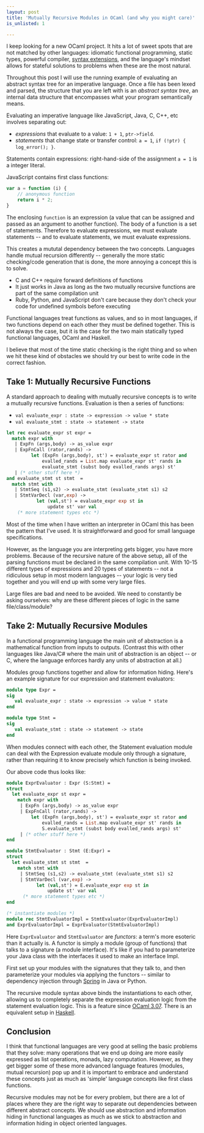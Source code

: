 ```yaml
---
layout: post
title: 'Mutually Recursive Modules in OCaml (and why you might care)'
is_unlisted: 1

---
```


I keep looking for a new OCaml project.  It hits a lot of sweet spots that are not matched by other languages: idiomatic functional programming, static types, powerful compiler, [syntax extensions](http://caml.inria.fr/pub/old_caml_site/camlp4/index.html), and the language's mindset allows for stateful solutions to problems when these are the most natural.

Throughout this post I will use the running example of evaluating an abstract syntax tree for an imperative language.  Once a file has been lexed and parsed, the structure that you are left with is an *abstract syntax tree*, an internal data structure that encompasses what your program semantically means.

Evaluating an imperative language like JavaScript, Java, C, C++, etc involves separating out:

* *expressions* that evaluate to a value: `1 + 1`, `ptr->field`.
* *statements* that change state or transfer control: `a = 1`, `if (!ptr) { log_error(); }`.

Statements contain expressions: right-hand-side of the assignment `a = 1` is a integer literal.

JavaScript contains first class functions:

```javascript
var a = function (i) {
    // anonymous function
    return i * 2;
}
```

The enclosing `function` is an expression (a value that can be assigned and passed as an argument to another function).  The body of a function is a set of statements.  Therefore to evaluate expressions, we must evaluate statements -- and to evaluate statements, we must evaluate expressions.

This creates a mututal dependency between the two concepts.  Languages handle mutual recursion differently -- generally the more static checking/code generation that is done, the more annoying a concept this is to solve.

* C and C++ require forward definitions of functions
* It just works in Java as long as the two mutually recursive functions are part of the same compilation unit
* Ruby, Python, and JavaScript don't care because they don't check your code for undefined symbols before executing

Functional languages treat functions as values, and so in most languages, if two functions depend on each other they must be defined together.  This is not always the case, but it is the case for the two main statically typed functional languages, OCaml and Haskell.

I believe that most of the time static checking is the right thing and so when we hit these kind of obstacles we should try our best to write code in the correct fashion.

## Take 1: Mutually Recursive Functions

A standard approach to dealing with mutually recursive concepts is to write a mutually recursive functions.  Evaluation is then a series of functions:

* `val evaluate_expr : state -> expression -> value * state`
* `val evaluate_stmt : state -> statement -> state`

```ocaml
let rec evaluate_expr st expr =
  match expr with
   | ExpFn (args,body) -> as_value expr
   | ExpFnCall (rator,rands) ->
         let (ExpFn (args,body), st') = evaluate_expr st rator and
             evalled_rands = List.map evaluate_expr st' rands in
             evaluate_stmt (subst body evalled_rands args) st'
   | (* other stuff here *)
and evaluate_stmt st stmt  =
  match stmt with
   | StmtSeq (s1,s2) -> evaluate_stmt (evaluate_stmt s1) s2
   | StmtVarDecl (var,exp) ->
           let (val,st') = evaluate_expr exp st in
               update st' var val
    (* more statement types etc *)
```

Most of the time when I have written an interpreter in OCaml this has been the pattern that I've used.  It is straightforward and good for small language specifications.

However, as the language you are interpreting gets bigger, you have more problems.  Because of the recursive nature of the above setup, all of the parsing functions must be declared in the same compilation unit.  With 10-15 different types of expressions and 20 types of statements -- not a ridiculous setup in most modern languages -- your logic is very tied together and you will end up with some very large files.

Large files are bad and need to be avoided.  We need to constantly be asking ourselves: why are these different pieces of logic in the same file/class/module?

## Take 2: Mutually Recursive Modules

In a functional programming language the main unit of abstraction is a mathematical function from inputs to outputs.  (Contrast this with other languages like Java/C# where the main unit of abstraction is an object -- or C, where the language enforces hardly any units of abstraction at all.)

Modules group functions together and allow for information hiding.  Here's an example signature for our expression and statement evaluators:

```ocaml
module type Expr =
sig
   val evaluate_expr : state -> expression -> value * state
end

module type Stmt =
sig
   val evaluate_stmt : state -> statement -> state
end
```

When modules connect with each other, the Statement evaluation module can deal with the Expression evaluate module only through a signature, rather than requiring it to know precisely which function is being invoked.

Our above code thus looks like:

```ocaml
module ExprEvaluator : Expr (S:Stmt) =
struct
  let evaluate_expr st expr =
    match expr with
     | ExpFn (args,body) -> as_value expr
     | ExpFnCall (rator,rands) ->
         let (ExpFn (args,body), st') = evaluate_expr st rator and
             evalled_rands = List.map evaluate_expr st' rands in
             S.evaluate_stmt (subst body evalled_rands args) st'
     | (* other stuff here *)
end

module StmtEvaluator : Stmt (E:Expr) =
struct
  let evaluate_stmt st stmt  =
    match stmt with
     | StmtSeq (s1,s2) -> evaluate_stmt (evaluate_stmt s1) s2
     | StmtVarDecl (var,exp) ->
           let (val,st') = E.evaluate_expr exp st in
               update st' var val
      (* more statement types etc *)
end

(* instantiate modules *)
module rec StmtEvaluatorImpl = StmtEvaluator(ExprEvaluatorImpl)
and ExprEvaluatorImpl = ExprEvaluator(StmtEvaluatorImpl)
```

Here `ExprEvaluator` and `StmtEvaluator` are *functors*: a term's more esoteric than it actually is.  A functor is simply a module (group of functions) that talks to a signature (a module interface).  It's like if you had to parameterize your Java class with the interfaces it used to make an interface Impl.

First set up your modules with the signatures that they talk to, and then parameterize your modules via applying the functors -- similar to dependency injection through [Spring](http://www.springsource.org/) in Java or Python.

The recursive module syntax above binds the instantiations to each other, allowing us to completely separate the expression evaluation logic from the statement evaluation logic.  This is a feature since [OCaml 3.07](http://caml.inria.fr/pub/docs/manual-ocaml/manual021.html#toc75).  There is an equivalent setup in [Haskell](http://www.haskell.org/haskellwiki/Mutually_recursive_modules).

## Conclusion

I think that functional languages are very good at selling the basic problems that they solve: many operations that we end up doing are more easily expressed as list operations, monads, lazy computation.  However, as they get bigger some of these more advanced language features (modules, mutual recursion) pop up and it is important to embrace and understand these concepts just as much as 'simple' language concepts like first class functions.

Recursive modules may not be for every problem, but there are a lot of places where they are the right way to separate out dependencies between different abstract concepts.  We should use abstraction and information hiding in functional languages as much as we stick to abstraction and information hiding in object oriented languages.


